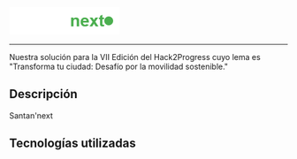 ![Hack2Progress Banner](banner.png)

---

Nuestra solución para la VII Edición del Hack2Progress cuyo lema es "Transforma tu ciudad: Desafío por la movilidad sostenible."

## Descripción

Santan'next

## Tecnologías utilizadas